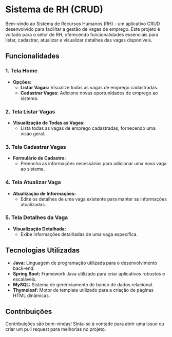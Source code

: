 # Sistema de RH (CRUD)

Bem-vindo ao Sistema de Recursos Humanos (RH) - um aplicativo CRUD desenvolvido para facilitar a gestão de vagas de emprego. Este projeto é voltado para o setor de RH, oferecendo funcionalidades essenciais para listar, cadastrar, atualizar e visualizar detalhes das vagas disponíveis.

## Funcionalidades

### 1. Tela Home
- **Opções:**
  - **Listar Vagas:** Visualize todas as vagas de emprego cadastradas.
  - **Cadastrar Vagas:** Adicione novas oportunidades de emprego ao sistema.

### 2. Tela Listar Vagas
- **Visualização de Todas as Vagas:**
  - Lista todas as vagas de emprego cadastradas, fornecendo uma visão geral.

### 3. Tela Cadastrar Vagas
- **Formulário de Cadastro:**
  - Preencha as informações necessárias para adicionar uma nova vaga ao sistema.

### 4. Tela Atualizar Vaga
- **Atualização de Informações:**
  - Edite os detalhes de uma vaga existente para manter as informações atualizadas.

### 5. Tela Detalhes da Vaga
- **Visualização Detalhada:**
  - Exibe informações detalhadas de uma vaga específica.

## Tecnologias Utilizadas

- **Java:** Linguagem de programação utilizada para o desenvolvimento back-end.
- **Spring Boot:** Framework Java utilizado para criar aplicativos robustos e escaláveis.
- **MySQL:** Sistema de gerenciamento de banco de dados relacional.
- **Thymeleaf:** Motor de template utilizado para a criação de páginas HTML dinâmicas.

## Contribuições

Contribuições são bem-vindas! Sinta-se à vontade para abrir uma issue ou criar um pull request para melhorias no projeto.
